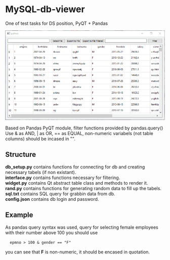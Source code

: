 # MySQL-db-viewer
One of test tasks for DS position, PyQT + Pandas

![](gif_for_proj.gif)

Based on Pandas PyQT module, filter functions provided by pandas.query()
Use & as AND, | as OR, == as EQUAL, non-numeric variabels (not table columns) should be incased in "". 

## Structure

**db_setup.py** contains functions for connecting for db and creating necessary tabels (if non existant).  
**interface.py** contains functions necessary for filtering.  
**widget.py** contains Qt abstract table class and methods to render it.  
**rand.py** contains functions for generating random data to fill up the tabels.   
**sql.txt** contains SQL query for grabbin data from db.  
**config.json** contains db login and password.

## Example 

As pandas query syntax was used, query for selecting female employees with their number above 100 you should use
```
  epmno > 100 & gender == "F"
```
you can see that **F** is non-numeric, it should be encased in quotation.
